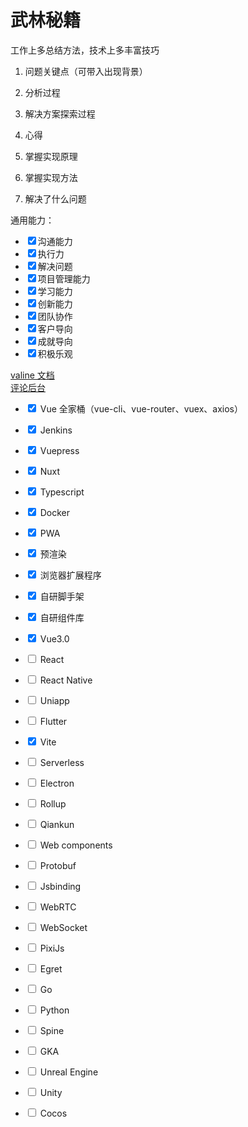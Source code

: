 # 武林秘籍

工作上多总结方法，技术上多丰富技巧

1. 问题关键点（可带入出现背景）

2. 分析过程
3. 解决方案探索过程
4. 心得
5. 掌握实现原理
6. 掌握实现方法
7. 解决了什么问题

通用能力：
- <input type="checkbox" checked/>沟通能力
- <input type="checkbox" checked/>执行力
- <input type="checkbox" checked/>解决问题
- <input type="checkbox" checked/>项目管理能力
- <input type="checkbox" checked/>学习能力
- <input type="checkbox" checked/>创新能力
- <input type="checkbox" checked/>团队协作
- <input type="checkbox" checked/>客户导向
- <input type="checkbox" checked/>成就导向
- <input type="checkbox" checked/>积极乐观

<!-- 通用能力、专业支持、专业技能、组织影响力
带项目、写文档、讲课程、轮岗位、培养人 -->

<a href="https://valine.js.org/quickstart.html" target="_blank">valine 文档</a>  
<a href="https://leancloud.cn/dashboard/applist.html#/apps" target="_blank">评论后台</a>

-   <input type="checkbox" checked> Vue 全家桶（vue-cli、vue-router、vuex、axios）
-   <input type="checkbox" checked> Jenkins
-   <input type="checkbox" checked> Vuepress
-   <input type="checkbox" checked> Nuxt
-   <input type="checkbox" checked> Typescript
-   <input type="checkbox" checked> Docker
-   <input type="checkbox" checked> PWA
-   <input type="checkbox" checked> 预渲染
-   <input type="checkbox" checked> 浏览器扩展程序
-   <input type="checkbox" checked> 自研脚手架
-   <input type="checkbox" checked> 自研组件库
-   <input type="checkbox" checked> Vue3.0
-   <input type="checkbox"> React
-   <input type="checkbox"> React Native
-   <input type="checkbox"> Uniapp
-   <input type="checkbox"> Flutter
-   <input type="checkbox" checked> Vite
-   <input type="checkbox"> Serverless
-   <input type="checkbox"> Electron
-   <input type="checkbox"> Rollup
-   <input type="checkbox"> Qiankun
-   <input type="checkbox"> Web components
-   <input type="checkbox"> Protobuf
-   <input type="checkbox"> Jsbinding


-   <input type="checkbox"> WebRTC
-   <input type="checkbox"> WebSocket
-   <input type="checkbox"> PixiJs
-   <input type="checkbox"> Egret
-   <input type="checkbox"> Go
-   <input type="checkbox"> Python
-   <input type="checkbox"> Spine
-   <input type="checkbox"> GKA
-   <input type="checkbox"> Unreal Engine
-   <input type="checkbox"> Unity
-   <input type="checkbox"> Cocos

<!-- 智能创作平台、复利、积累、技术课程、黑产黑客、数据爬取、了解市场、了解开发对应的服务 -->


